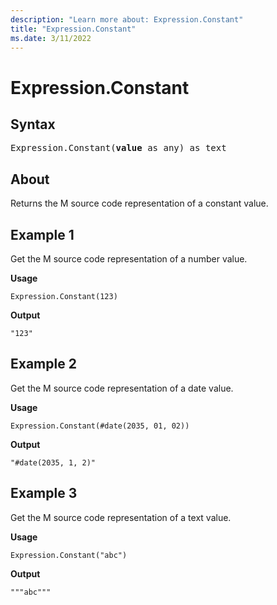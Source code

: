 ```yaml
---
description: "Learn more about: Expression.Constant"
title: "Expression.Constant"
ms.date: 3/11/2022
---
```

# Expression.Constant


## Syntax

<pre>
Expression.Constant(<b>value</b> as any) as text  
</pre>
  
## About

Returns the M source code representation of a constant value.

## Example 1

Get the M source code representation of a number value.

**Usage**

```powerquery-m
Expression.Constant(123)
```

**Output**

`"123"`

## Example 2

Get the M source code representation of a date value.

**Usage**

```powerquery-m
Expression.Constant(#date(2035, 01, 02))
```

**Output**

`"#date(2035, 1, 2)"`

## Example 3

Get the M source code representation of a text value.

**Usage**

```powerquery-m
Expression.Constant("abc")
```

**Output**

`"""abc"""`
